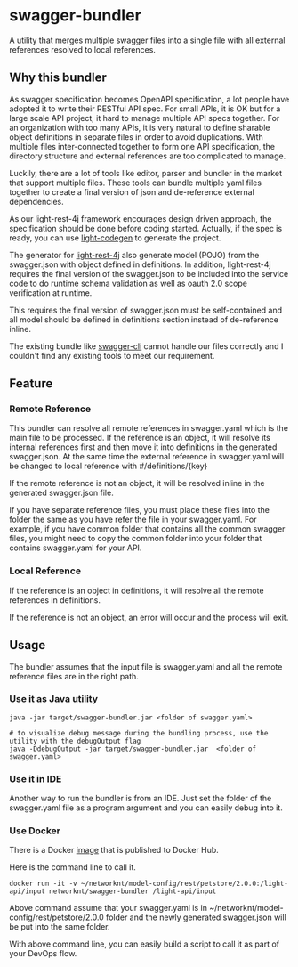 # swagger-bundler
A utility that merges multiple swagger files into a single file with all external
references resolved to local references.

## Why this bundler

As swagger specification becomes OpenAPI specification, a lot people have adopted it
to write their RESTful API spec. For small APIs, it is OK but for a large scale API
project, it hard to manage multiple API specs together. For an organization with too
many APIs, it is very natural to define sharable object definitions in separate files
in order to avoid duplications. With multiple files inter-connected together to form
one API specification, the directory structure and external references are too complicated 
to manage.

Luckily, there are a lot of tools like editor, parser and bundler in the market that
support multiple files. These tools can bundle multiple yaml files together to create
a final version of json and de-reference external dependencies.

As our light-rest-4j framework encourages design driven approach, the specification
should be done before coding started. Actually, if the spec is ready, you can use
[light-codegen](https://github.com/networknt/light-codegen) to generate the project.

The generator for [light-rest-4j](https://github.com/networknt/light-rest-4j) also
generate model (POJO) from the swagger.json with object defined in definitions. In
addition, light-rest-4j requires the final version of the swagger.json to be included
into the service code to do runtime schema validation as well as oauth 2.0 scope 
verification at runtime.

This requires the final version of swagger.json must be self-contained and all model
should be defined in definitions section instead of de-reference inline.

The existing bundle like [swagger-cli](https://github.com/BigstickCarpet/swagger-cli)
cannot handle our files correctly and I couldn't find any existing tools to meet our
requirement. 

## Feature

### Remote Reference

This bundler can resolve all remote references in swagger.yaml which is the main file
to be processed. If the reference is an object, it will resolve its internal references
first and then move it into definitions in the generated swagger.json. At the same time
the external reference in swagger.yaml will be changed to local reference with #/definitions/{key}

If the remote reference is not an object, it will be resolved inline in the generated
swagger.json file.

If you have separate reference files, you must place these files into the folder the
same as you have refer the file in your swagger.yaml. For example, if you have common
folder that contains all the common swagger files, you might need to copy the common
folder into your folder that contains swagger.yaml for your API.

### Local Reference

If the reference is an object in definitions, it will resolve all the remote references
in definitions.

If the reference is not an object, an error will occur and the process will exit.

## Usage

The bundler assumes that the input file is swagger.yaml and all the remote reference files
are in the right path.

### Use it as Java utility

```
java -jar target/swagger-bundler.jar <folder of swagger.yaml>

# to visualize debug message during the bundling process, use the utility with the debugOutput flag
java -DdebugOutput -jar target/swagger-bundler.jar  <folder of swagger.yaml>

```

### Use it in IDE

Another way to run the bundler is from an IDE. Just set the folder of the swagger.yaml file as a program argument and you can easily debug into it.

### Use Docker

There is a Docker [image](https://hub.docker.com/r/networknt/swagger-bundler/) that is 
published to Docker Hub.

Here is the command line to call it.

```
docker run -it -v ~/networknt/model-config/rest/petstore/2.0.0:/light-api/input networknt/swagger-bundler /light-api/input
```
Above command assume that your swagger.yaml is in ~/networknt/model-config/rest/petstore/2.0.0 
folder and the newly generated swagger.json will be put into the same folder. 

With above command line, you can easily build a script to call it as part of your DevOps
flow. 

